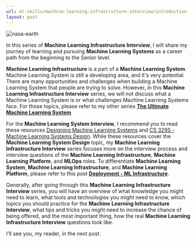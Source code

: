 ```yaml
---
url: ml-skills/machine-learning-infrastructure-interview/introduction
layout: post
---
```


![nasa-earth][nasa-earth]

In this series of **Machine Learning Infrastructure Interview**, I will share my journey of learning and pursuing **Machine Learning Systems** as a career path from the beginning to the Senior level.

**Machine Learning Infrastructure** is a part of a **Machine Learning System**. Machine Learning System is still a developing area, and it's very potential. There are many opportunities and challenges when building a Machine Learning System that people are trying to solve. However, in this **Machine Learning Infrastructure Interview** series, we will not discuss what a Machine Learning System is or what challenges Machine Learning Systems face. For those topics, please refer to my other series **[The Ultimate Machine Learning System](../../the-ultimate-machine-learning-system/)**.

For the **Machine Learning System Interview**, I recommend you to read these resources [Designing Machine Learning Systems](https://www.amazon.com/dp/1098107969) and [CS 329S - Machine Learning Systems Design](https://stanford-cs329s.github.io/syllabus.html). While these resources cover the **Machine Learning System Design** topic, my **Machine Learning Infrastructure Interview** series focuses more on the interview process and interview questions of the **Machine Learning Infrastructure**, **Machine Learning Platform**, and **MLOps** roles. To differentiate **Machine Learning System**, **Machine Learning Infrastructure**, and **Machine Learning Platform**, please refer to this post **[Deployment - ML Infrastructure](../../the-ultimate-machine-learning-system/deployment-part-3-ml-infrastructure/)**.

Generally, after going through this **Machine Learning Infrastructure Interview** series, you will have an overview of what knowledge you might need to learn, what tools and technologies you might need to know, which topics you should practice for the **Machine Learning Infrastructure Interview**, what tips and tricks you might need to increase the chance of being offered, and the most important thing, how the real **Machine Learning Infrastructure Interview** questions look like.

I'll see you, my reader, in the next post.

<!-- MARKDOWN LINKS & IMAGES -->

[nasa-earth]: /assets/images/ml-skills/machine-learning-infrastructure-interview/introduction/nasa-earth.jpg
